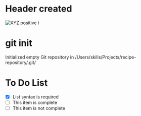 # Header created
![XYZ positive i](https://user-images.githubusercontent.com/126402168/226582984-da037342-00b8-46b6-b748-6a170cfaa9c8.jpg)

# git init
Initialized empty Git repository in /Users/skills/Projects/recipe-repository/.git/

# To Do List
- [x] List syntax is required
- [ ] This item is complete
- [ ] This item is not complete
